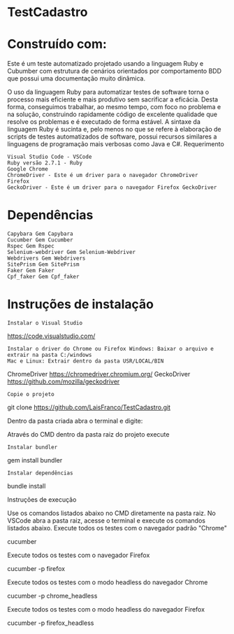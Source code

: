 # TestCadastro

# Construído com:

Este é um teste automatizado projetado usando a linguagem Ruby e Cubumber com estrutura de cenários orientados por comportamento BDD que possui uma documentação muito dinâmica.

O uso da linguagem Ruby para automatizar testes de software torna o processo mais eficiente e mais produtivo sem sacrificar a eficácia. Desta forma, conseguimos trabalhar, ao mesmo tempo, com foco no problema e na solução, construindo rapidamente código de excelente qualidade que resolve os problemas e é executado de forma estável. A sintaxe da linguagem Ruby é sucinta e, pelo menos no que se refere à elaboração de scripts de testes automatizados de software, possui recursos similares a linguagens de programação mais verbosas como Java e C#.
Requerimento

    Visual Studio Code - VSCode
    Ruby versão 2.7.1 - Ruby
    Google Chrome
    ChromeDriver - Este é um driver para o navegador ChromeDriver
    Firefox
    GeckoDriver - Este é um driver para o navegador Firefox GeckoDriver

# Dependências

    Capybara Gem Capybara
    Cucumber Gem Cucumber
    Rspec Gem Rspec
    Selenium-webdriver Gem Selenium-Webdriver
    Webdrivers Gem Webdrivers
    SitePrism Gem SitePrism
    Faker Gem Faker
    Cpf_faker Gem Cpf_faker

# Instruções de instalação

    Instalar o Visual Studio

https://code.visualstudio.com/

    Instalar o driver do Chrome ou Firefox Windows: Baixar o arquivo e extrair na pasta C:/windows
    Mac e Linux: Extrair dentro da pasta USR/LOCAL/BIN

ChromeDriver https://chromedriver.chromium.org/
GeckoDriver https://github.com/mozilla/geckodriver

    Copie o projeto

git clone https://github.com/LaisFranco/TestCadastro.git

Dentro da pasta criada abra o terminal e digite:

Através do CMD dentro da pasta raiz do projeto execute

    Instalar bundler

gem install bundler

    Instalar dependências

bundle install

Instruções de execução

Use os comandos listados abaixo no CMD diretamente na pasta raiz.
No VSCode abra a pasta raiz, acesse o terminal e execute os comandos listados abaixo.
Execute todos os testes com o navegador padrão "Chrome"

cucumber

Execute todos os testes com o navegador Firefox

cucumber -p firefox

Execute todos os testes com o modo headless do navegador Chrome

cucumber -p chrome_headless

Execute todos os testes com o modo headless do navegador Firefox

cucumber -p firefox_headless
